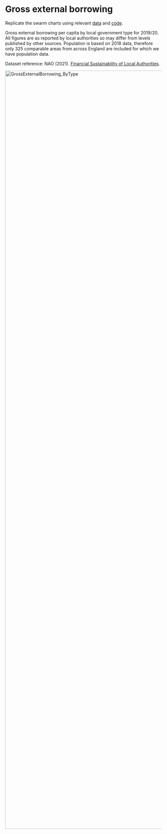 # Gross external borrowing

Replicate the swarm charts using relevant [data](https://github.com/CaitHRobinson/councillorsatthecasino/blob/main/externalborrowing/ExternalBorrowing_ByType.csv) and [code](https://github.com/CaitHRobinson/councillorsatthecasino/blob/main/externalborrowing/externalborrowing.R).

Gross external borrowing per capita by local government type for 2019/20. All figures are as reported by local authorities so may differ from levels published by other sources. Population is based on 2018 data, therefore only 325 comparable areas from across England are included for which we have population data.

Dataset reference: NAO (2021). [Financial Sustainability of Local Authorities](https://www.nao.org.uk/other/financial-sustainability-of-local-authorities-visualisation-update/).

<img width="2428" alt="GrossExternalBorrowing_ByType" src="https://user-images.githubusercontent.com/57355504/158368769-9a22af6e-4770-48dd-9bf6-5b46e8ae24f0.png">
